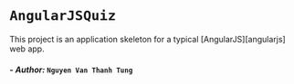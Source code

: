 # `AngularJSQuiz`

This project is an application skeleton for a typical [AngularJS][angularjs] web app. 

#### - *Author:* `Nguyen Van Thanh Tung`
